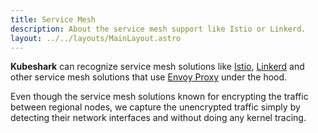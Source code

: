 ```yaml
---
title: Service Mesh
description: About the service mesh support like Istio or Linkerd.
layout: ../../layouts/MainLayout.astro
---
```


**Kubeshark** can recognize service mesh solutions like [Istio](https://istio.io/), [Linkerd](https://linkerd.io/) and other service mesh solutions that use [Envoy Proxy](https://www.envoyproxy.io/) under the hood.

Even though the service mesh solutions known for encrypting the traffic between regional nodes, we capture
the unencrypted traffic simply by detecting their network interfaces and without doing any kernel tracing.
